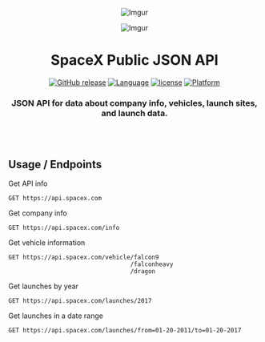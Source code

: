 <div align="center">

![Imgur](http://i.imgur.com/eL73Iit.png)

![Imgur](http://i.imgur.com/EdfIdgC.jpg)

# SpaceX Public JSON API

[![GitHub release](https://img.shields.io/github/release/jakewmeyer/Ruby-Scripts.svg)]()
[![Language](https://img.shields.io/badge/language-Ruby-red.svg)]()
[![license](https://img.shields.io/github/license/mashape/apistatus.svg)]()
[![Platform](https://img.shields.io/badge/platform-MacOS%20%2B%20Linux-blue.svg)]()

### JSON API for data about company info, vehicles, launch sites, and launch data.
<br></br>
</div>

## Usage / Endpoints
Get API info
```http
GET https://api.spacex.com
```

Get company info
```http
GET https://api.spacex.com/info
```

Get vehicle information
```http
GET https://api.spacex.com/vehicle/falcon9
                                  /falconheavy
                                  /dragon
```

Get launches by year
```http
GET https://api.spacex.com/launches/2017
```

Get launches in a date range
```http
GET https://api.spacex.com/launches/from=01-20-2011/to=01-20-2017
```

